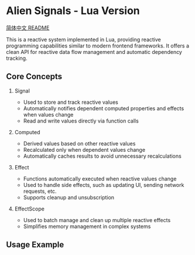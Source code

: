 # Alien Signals - Lua Version

[简体中文 README](README.md)

This is a reactive system implemented in Lua, providing reactive programming capabilities similar to modern frontend frameworks. It offers a clean API for reactive data flow management and automatic dependency tracking.

## Core Concepts

1. Signal
   - Used to store and track reactive values
   - Automatically notifies dependent computed properties and effects when values change
   - Read and write values directly via function calls

2. Computed
   - Derived values based on other reactive values
   - Recalculated only when dependent values change
   - Automatically caches results to avoid unnecessary recalculations

3. Effect
   - Functions automatically executed when reactive values change
   - Used to handle side effects, such as updating UI, sending network requests, etc.
   - Supports cleanup and unsubscription

4. EffectScope
   - Used to batch manage and clean up multiple reactive effects
   - Simplifies memory management in complex systems

## Usage Example

```lua
local signal = require 'signal'
local computed = require 'computed'
local effect = require 'effect'

-- Create reactive values
local count = signal.signal(0)
local doubled = computed.computed(function()
    return count() * 2
end)

-- Create an effect
local stopEffect = effect.effect(function()
    print("Count:", count())
    print("Doubled:", doubled())
end)

-- Modify values, which will automatically trigger related computations and effects
count(1)  -- Output: Count: 1, Doubled: 2
count(2)  -- Output: Count: 2, Doubled: 4

-- Stop effect listening
stopEffect()
count(3)  -- Won't trigger any output

-- Using effect scope
local cleanup = effect.effectScope(function()
    -- All effects created within this scope
    effect.effect(function()
        print("Scoped effect:", count())
    end)
    
    effect.effect(function()
        print("Another effect:", doubled())
    end)
end)

count(4)  -- Triggers all effects in the scope
cleanup()  -- Cleans up all effects in the scope
count(5)  -- Won't trigger any output
```

## Implementation Details

The system uses the following techniques to implement reactivity:

1. Dependency Tracking
   - Uses function closures and binding mechanism for object system
   - Tracks the currently executing computation or effect through global state
   - Automatically collects and manages dependencies, building a reactive data dependency graph

2. Doubly Linked List Dependency Management
   - Uses efficient doubly linked list structure to manage dependencies
   - O(1) time complexity for dependency addition and removal operations
   - Automatically cleans up dependencies that are no longer needed, preventing memory leaks

3. Batch Updates
   - Supports batch updates to improve performance
   - Uses a queue to manage pending effects
   - Intelligently merges multiple updates to reduce unnecessary computations

4. Dirty Value Checking
   - Employs efficient bit operations for dirty value checking
   - Recalculates derived values only when necessary
   - Precise dependency graph traversal algorithm

## Advanced Features

1. Batch Operations
   ```lua
   global.startBatch()
   -- Multiple signal value changes, won't trigger effects immediately
   count(10)
   count(20)
   count(30)
   global.endBatch() -- Triggers effects just once here
   ```

2. Handling Circular Dependencies
   - System can intelligently handle circular dependencies between reactive values
   - Uses flags to prevent infinite recursion and stack overflow

## Considerations

1. Performance
   - Avoid accessing too many reactive values in a single computed property
   - Use batch updates judiciously to improve performance
   - Don't modify other reactive values inside computed properties

2. Memory Management
   - System automatically manages dependency relationships
   - Reactive values no longer in use are automatically cleaned up
   - Use effectScope to manage effects in complex components

## License

MIT License
